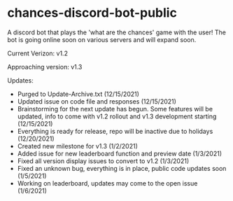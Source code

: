 # chances-discord-bot-public
A discord bot that plays the 'what are the chances' game with the user! The bot is going online soon on various servers and will expand soon.

Current Verizon: v1.2

Approaching version: v1.3

Updates:
- Purged to Update-Archive.txt (12/15/2021)
- Updated issue on code file and responses (12/15/2021)
- Brainstorming for the next update has begun. Some features will be updated, info to come with v1.2 rollout and v1.3 development starting (12/15/2021)
- Everything is ready for release, repo will be inactive due to holidays (12/20/2021)
- Created new milestone for v1.3 (1/2/2021)
- Added issue for new leaderboard function and preview date (1/3/2021)
- Fixed all version display issues to convert to v1.2 (1/3/2021)
- Fixed an unknown bug, everything is in place, public code updates soon (1/5/2021)
- Working on leaderboard, updates may come to the open issue (1/6/2021)

